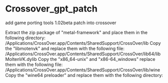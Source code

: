 # Crossover_gpt_patch
add game porting tools 1.02beta patch into crossover 

 Extract the zip package of "metal-framework" and place them in the following directory:
/Applications/CrossOver.app/Contents/SharedSupport/CrossOver/lib
Copy the "libmotenvk" and replace them with the following file:
/Applications/CrossOver.app/Contents/SharedSupport/CrossOver/lib64/libMoltenVK.dylib
 Copy the "x86_64-unix" and "x86-64_windows" replace them with the following file:
/Applications/CrossOver.app/Contents/SharedSupport/CrossOver/lib/wine
 Copy the "wine64 preloader" and replace them with the following directory:

